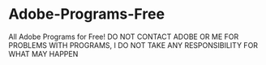 # Adobe-Programs-Free
All Adobe Programs for Free!
DO NOT CONTACT ADOBE OR ME FOR PROBLEMS WITH PROGRAMS, I DO NOT TAKE ANY RESPONSIBILITY FOR WHAT MAY HAPPEN
